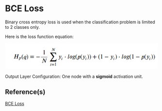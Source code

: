 # BCE Loss
Binary cross entropy loss is used when the classification problem is limited to 2 classes only.

Here is the loss function equation:

![bce](../../assets/BCELoss.png)

Output Layer Configuration: One node with a **sigmoid** activation unit.

## Reference(s)
[BCE Loss](https://pytorch.org/docs/stable/generated/torch.nn.BCELoss.html)